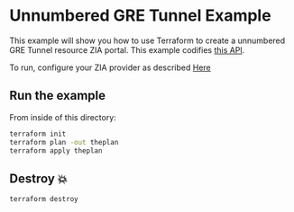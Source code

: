 # Unnumbered GRE Tunnel Example

This example will show you how to use Terraform to create a unnumbered GRE Tunnel resource ZIA portal.
This example codifies [this API](https://help.zscaler.com/zia/api#/Traffic%20Forwarding/GreTunnelResource_addGreTunnel).

To run, configure your ZIA provider as described [Here](https://github.com/zscaler/terraform-provider-zia/blob/master/docs/index.html.markdown)

## Run the example

From inside of this directory:

```bash
terraform init
terraform plan -out theplan
terraform apply theplan
```

## Destroy 💥

```bash
terraform destroy
```
